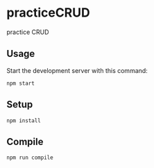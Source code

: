 # practiceCRUD
practice CRUD 

Usage
---
 
Start the development server with this command:
 
```
npm start
```

Setup
---
 
```
npm install
```
 
 
 
Compile
---
 
```
npm run compile
```

